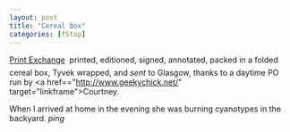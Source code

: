 ```yaml
---
layout: post
title: "Cereal Box"
categories: [fStop]
---
```

<a href="http://contaxg.com/folder.php?id=1351" target="linkframe">Print Exchange</a> &#151; printed, editioned, signed, annotated, packed in a folded cereal box, Tyvek wrapped, and <i>sent</i> to Glasgow, thanks to a daytime PO run by <a href=="http://www.geekychick.net/" target="linkframe">Courtney.</a>

When I arrived at home in the evening she was burning cyanotypes in the backyard. *ping*


